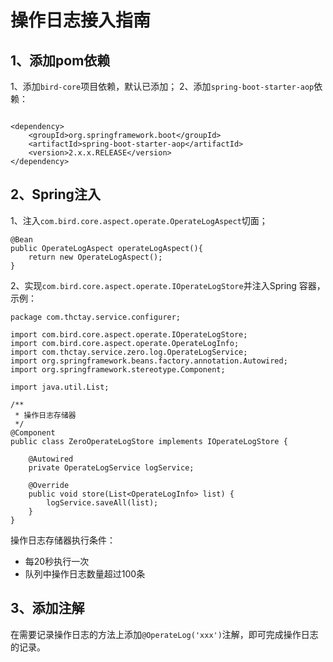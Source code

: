 # 操作日志接入指南

## 1、添加pom依赖

1、添加`bird-core`项目依赖，默认已添加；
2、添加`spring-boot-starter-aop`依赖：
```

<dependency>
	<groupId>org.springframework.boot</groupId>
	<artifactId>spring-boot-starter-aop</artifactId>
	<version>2.x.x.RELEASE</version>
</dependency>

```

## 2、Spring注入

1、注入`com.bird.core.aspect.operate.OperateLogAspect`切面；
```
@Bean
public OperateLogAspect operateLogAspect(){
	return new OperateLogAspect();
}
```

2、实现`com.bird.core.aspect.operate.IOperateLogStore`并注入Spring 容器，示例：

```
package com.thctay.service.configurer;

import com.bird.core.aspect.operate.IOperateLogStore;
import com.bird.core.aspect.operate.OperateLogInfo;
import com.thctay.service.zero.log.OperateLogService;
import org.springframework.beans.factory.annotation.Autowired;
import org.springframework.stereotype.Component;

import java.util.List;

/**
 * 操作日志存储器
 */
@Component
public class ZeroOperateLogStore implements IOperateLogStore {

    @Autowired
    private OperateLogService logService;

    @Override
    public void store(List<OperateLogInfo> list) {
        logService.saveAll(list);
    }
}

```

操作日志存储器执行条件：

 - 每20秒执行一次
 - 队列中操作日志数量超过100条

## 3、添加注解

在需要记录操作日志的方法上添加`@OperateLog('xxx')`注解，即可完成操作日志的记录。